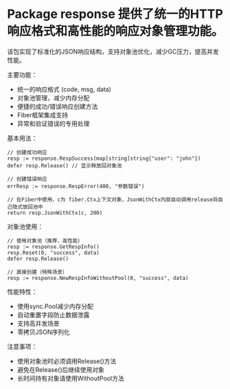 # Package response 提供了统一的HTTP响应格式和高性能的响应对象管理功能。

该包实现了标准化的JSON响应结构，支持对象池优化，减少GC压力，提高并发性能。

主要功能：
- 统一的响应格式 (code, msg, data)
- 对象池管理，减少内存分配
- 便捷的成功/错误响应创建方法
- Fiber框架集成支持
- 异常和验证错误的专用处理

基本用法：

	// 创建成功响应
	resp := response.RespSuccess(map[string]string{"user": "john"})
	defer resp.Release() // 显示释放回对象池

	// 创建错误响应
	errResp := response.RespError(400, "参数错误")

	// 在Fiber中使用，c为 fiber.Ctx上下文对象，JsonWithCtx内部自动调用release将自己隐式放回池中
	return resp.JsonWithCtx(c, 200)

对象池使用：

	// 使用对象池（推荐，高性能）
	resp := response.GetRespInfo()
	resp.Reset(0, "success", data)
	defer resp.Release()

	// 直接创建（特殊场景）
	resp := response.NewRespInfoWithoutPool(0, "success", data)

性能特性：
- 使用sync.Pool减少内存分配
- 自动重置字段防止数据泄露
- 支持高并发场景
- 零拷贝JSON序列化

注意事项：
- 使用对象池时必须调用Release()方法
- 避免在Release()后继续使用对象
- 长时间持有对象请使用WithoutPool方法